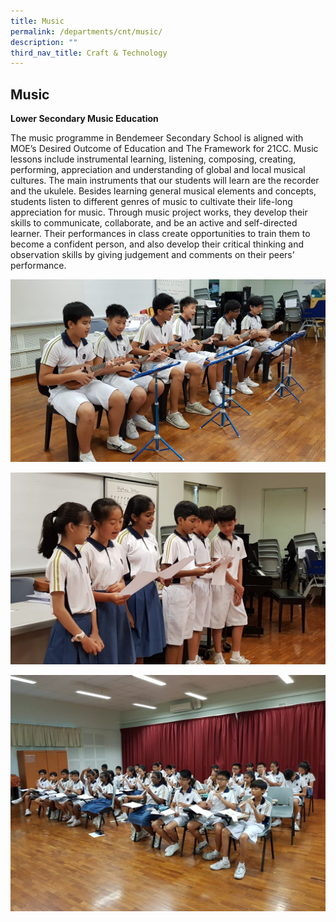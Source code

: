 ```yaml
---
title: Music
permalink: /departments/cnt/music/
description: ""
third_nav_title: Craft & Technology
---
```

## **Music**
**Lower Secondary Music Education**

The music programme in Bendemeer Secondary School is aligned with MOE’s Desired Outcome of Education and The Framework for 21CC. Music lessons include instrumental learning, listening, composing, creating, performing, appreciation and understanding of global and local musical cultures. The main instruments that our students will learn are the recorder and the ukulele. Besides learning general musical elements and concepts, students listen to different genres of music to cultivate their life-long appreciation for music. Through music project works, they develop their skills to communicate, collaborate, and be an active and self-directed learner. Their performances in class create opportunities to train them to become a confident person, and also develop their critical thinking and observation skills by giving judgement and comments on their peers’ performance.

![Lower Secondary Music Education](/images/Departments/ct-Music1.jpg)

![Lower Secondary Music Education](/images/Departments/ct-Music2.jpg)

![Lower Secondary Music Education](/images/Departments/ct-Music3.jpg)